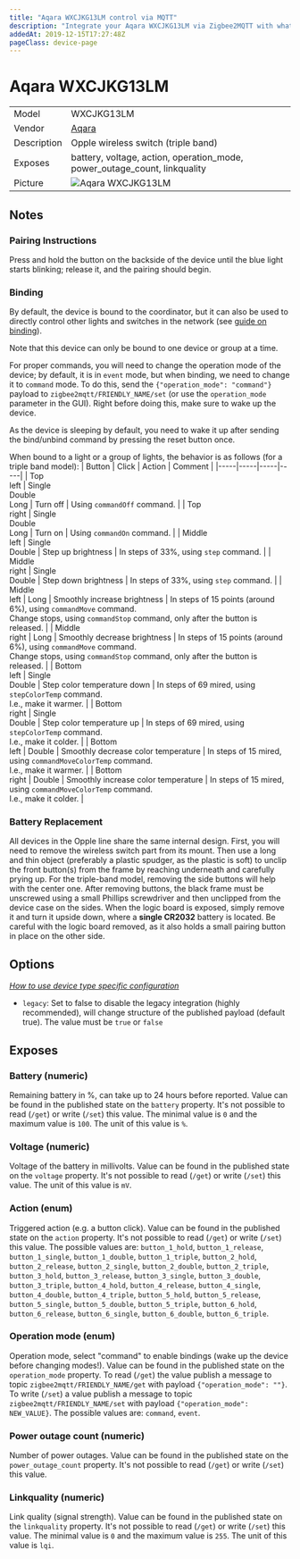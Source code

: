 ```yaml
---
title: "Aqara WXCJKG13LM control via MQTT"
description: "Integrate your Aqara WXCJKG13LM via Zigbee2MQTT with whatever smart home infrastructure you are using without the vendor's bridge or gateway."
addedAt: 2019-12-15T17:27:48Z
pageClass: device-page
---
```


<!-- !!!! -->
<!-- ATTENTION: This file is auto-generated through docgen! -->
<!-- You can only edit the "Notes"-Section between the two comment lines "Notes BEGIN" and "Notes END". -->
<!-- Do not use h1 or h2 heading within "## Notes"-Section. -->
<!-- !!!! -->

# Aqara WXCJKG13LM

|     |     |
|-----|-----|
| Model | WXCJKG13LM  |
| Vendor  | [Aqara](/supported-devices/#v=Aqara)  |
| Description | Opple wireless switch (triple band) |
| Exposes | battery, voltage, action, operation_mode, power_outage_count, linkquality |
| Picture | ![Aqara WXCJKG13LM](https://www.zigbee2mqtt.io/images/devices/WXCJKG13LM.png) |


<!-- Notes BEGIN: You can edit here. Add "## Notes" headline if not already present. -->
## Notes

### Pairing Instructions
Press and hold the button on the backside of the device until the blue light starts blinking; release it, and the pairing should begin.

### Binding
By default, the device is bound to the coordinator, but it can also be used to directly control other lights and switches in the network (see [guide on binding](https://www.zigbee2mqtt.io/guide/usage/binding.html)).

Note that this device can only be bound to one device or group at a time.

For proper commands, you will need to change the operation mode of the device; by default, it is in `event` mode, but when binding, we need to change it to `command` mode.
To do this, send the `{"operation_mode": "command"}` payload to `zigbee2mqtt/FRIENDLY_NAME/set` (or use the `operation_mode` parameter in the GUI). Right before doing this, make sure to wake up the device.

As the device is sleeping by default, you need to wake it up after sending the bind/unbind command by pressing the reset button once.

When bound to a light or a group of lights, the behavior is as follows (for a triple band model):
| Button | Click | Action | Comment |
|-----|-----|-----|-----|
| Top<br>left | Single<br>Double<br>Long  | Turn off | Using `commandOff` command. |
| Top<br>right | Single<br>Double<br>Long  | Turn on | Using `commandOn` command. |
| Middle<br>left | Single<br>Double | Step up brightness | In steps of 33%, using `step` command. |
| Middle<br>right | Single<br>Double | Step down brightness | In steps of 33%, using `step` command. |
| Middle<br>left | Long | Smoothly increase brightness | In steps of 15 points (around 6%), using `commandMove` command.<br>Change stops, using `commandStop` command, only after the button is released. |
| Middle<br>right | Long | Smoothly decrease brightness | In steps of 15 points (around 6%), using `commandMove` command.<br>Change stops, using `commandStop` command, only after the button is released. |
| Bottom<br>left | Single<br>Double | Step color temperature down | In steps of 69 mired, using `stepColorTemp` command.<br>I.e., make it warmer. |
| Bottom<br>right | Single<br>Double | Step color temperature up | In steps of 69 mired, using `stepColorTemp` command.<br>I.e., make it colder. |
| Bottom<br>left | Double | Smoothly decrease color temperature | In steps of 15 mired, using `commandMoveColorTemp` command.<br>I.e., make it warmer. |
| Bottom<br>right | Double | Smoothly increase color temperature | In steps of 15 mired, using `commandMoveColorTemp` command.<br>I.e., make it colder. |

### Battery Replacement
All devices in the Opple line share the same internal design. First, you will need to remove the wireless switch part from its mount.
Then use a long and thin object (preferably a plastic spudger, as the plastic is soft) to unclip the front button(s) from the frame by reaching underneath and carefully prying up.
For the triple-band model, removing the side buttons will help with the center one. After removing buttons, the black frame must be unscrewed using a small Phillips screwdriver and then unclipped from the device case on the sides.
When the logic board is exposed, simply remove it and turn it upside down, where a **single CR2032** battery is located. Be careful with the logic board removed, as it also holds a small pairing button in place on the other side.
<!-- Notes END: Do not edit below this line -->



## Options
*[How to use device type specific configuration](../guide/configuration/devices-groups.md#specific-device-options)*

* `legacy`: Set to false to disable the legacy integration (highly recommended), will change structure of the published payload (default true). The value must be `true` or `false`


## Exposes

### Battery (numeric)
Remaining battery in %, can take up to 24 hours before reported.
Value can be found in the published state on the `battery` property.
It's not possible to read (`/get`) or write (`/set`) this value.
The minimal value is `0` and the maximum value is `100`.
The unit of this value is `%`.

### Voltage (numeric)
Voltage of the battery in millivolts.
Value can be found in the published state on the `voltage` property.
It's not possible to read (`/get`) or write (`/set`) this value.
The unit of this value is `mV`.

### Action (enum)
Triggered action (e.g. a button click).
Value can be found in the published state on the `action` property.
It's not possible to read (`/get`) or write (`/set`) this value.
The possible values are: `button_1_hold`, `button_1_release`, `button_1_single`, `button_1_double`, `button_1_triple`, `button_2_hold`, `button_2_release`, `button_2_single`, `button_2_double`, `button_2_triple`, `button_3_hold`, `button_3_release`, `button_3_single`, `button_3_double`, `button_3_triple`, `button_4_hold`, `button_4_release`, `button_4_single`, `button_4_double`, `button_4_triple`, `button_5_hold`, `button_5_release`, `button_5_single`, `button_5_double`, `button_5_triple`, `button_6_hold`, `button_6_release`, `button_6_single`, `button_6_double`, `button_6_triple`.

### Operation mode (enum)
Operation mode, select "command" to enable bindings (wake up the device before changing modes!).
Value can be found in the published state on the `operation_mode` property.
To read (`/get`) the value publish a message to topic `zigbee2mqtt/FRIENDLY_NAME/get` with payload `{"operation_mode": ""}`.
To write (`/set`) a value publish a message to topic `zigbee2mqtt/FRIENDLY_NAME/set` with payload `{"operation_mode": NEW_VALUE}`.
The possible values are: `command`, `event`.

### Power outage count (numeric)
Number of power outages.
Value can be found in the published state on the `power_outage_count` property.
It's not possible to read (`/get`) or write (`/set`) this value.

### Linkquality (numeric)
Link quality (signal strength).
Value can be found in the published state on the `linkquality` property.
It's not possible to read (`/get`) or write (`/set`) this value.
The minimal value is `0` and the maximum value is `255`.
The unit of this value is `lqi`.

